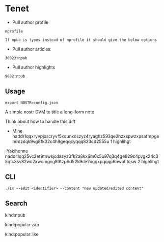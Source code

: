 # Tenet

- Pull author profile
```
nprofile

If npub is types instead of nprofile it should give the below options
```

- Pull author articles:
```
30023:npub
```

- Pull author highlights
```
9802:npub
```

## Usage

```
export NOSTR=config.json
```

A simple nostr DVM to title a long-form note

Think about how to handle this diff

- Mine
naddr1qqxryvpjxscryvf5xqunxdszyz4ryaghz593qe2hzxspwzxpsafmpgemrdzdqk9vg8fk32c4h9geqqcyqqq823cd2555u
1 highlihgt

 -Yakihonne
naddr1qq25vc2et9tnwsjcdazyz3fk2a8kx6m6x5u97q3q4ge829c4pvgx24c35qts3sv82wc2xwcmgng93tzp6d52k9de2xgqxpqqqp65wahtqsw
2 highlihgt

## CLI

```shell
./ix --edit <identifier> --content "new updated/edited content"
```

## Search

kind:npub

kind:popular:zap

kind:popular:like
